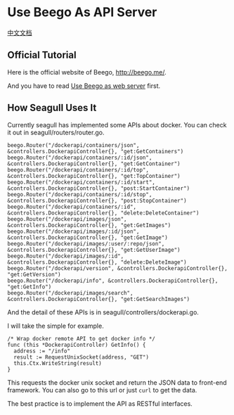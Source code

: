 
# Use Beego As API Server

[中文文档](2014-10-24-use-beego-as-api-server-zh.md)

## Official Tutorial

Here is the official website of Beego, <http://beego.me/>.

And you have to read [Use Beego as web server](2014-10-23-use-beego-as-web-server-zh.md) first.

## How Seagull Uses It

Currently seagull has implemented some APIs about docker. You can check it out in seagull/routers/router.go.

```
beego.Router("/dockerapi/containers/json", &controllers.DockerapiController{}, "get:GetContainers")
beego.Router("/dockerapi/containers/:id/json", &controllers.DockerapiController{}, "get:GetContainer")
beego.Router("/dockerapi/containers/:id/top", &controllers.DockerapiController{}, "get:TopContainer")
beego.Router("/dockerapi/containers/:id/start", &controllers.DockerapiController{}, "post:StartContainer")
beego.Router("/dockerapi/containers/:id/stop", &controllers.DockerapiController{}, "post:StopContainer")
beego.Router("/dockerapi/containers/:id", &controllers.DockerapiController{}, "delete:DeleteContainer")
beego.Router("/dockerapi/images/json", &controllers.DockerapiController{}, "get:GetImages")
beego.Router("/dockerapi/images/:id/json", &controllers.DockerapiController{}, "get:GetImage")
beego.Router("/dockerapi/images/:user/:repo/json", &controllers.DockerapiController{}, "get:GetUserImage")
beego.Router("/dockerapi/images/:id", &controllers.DockerapiController{}, "delete:DeleteImage")
beego.Router("/dockerapi/version", &controllers.DockerapiController{}, "get:GetVersion")
beego.Router("/dockerapi/info", &controllers.DockerapiController{}, "get:GetInfo")
beego.Router("/dockerapi/images/search", &controllers.DockerapiController{}, "get:GetSearchImages")
```

And the detail of these APIs is in seagull/controllers/dockerapi.go.

I will take the simple for example.

```
/* Wrap docker remote API to get docker info */
func (this *DockerapiController) GetInfo() {
  address := "/info"
  result := RequestUnixSocket(address, "GET")
  this.Ctx.WriteString(result)
}
```

This requests the docker unix socket and return the JSON data to front-end framework. You can also go to this url or just `curl` to get the data.

The best practice is to implement the API as RESTful interfaces.

